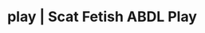 ---
categories:
- POV Erotica
- NSFW Art
- ABDL Play
- Scat Fetish
- Alt Aesthetic
image: /assets/images/1747714216357.jpg
layout: post
schema:
  description: Premium adult content featuring Scat Fetish, ABDL Play. High-quality
    artwork with erotic themes.
  keywords:
  - Mindful Kink
  - ABDL Play
  - Scat Fetish
  - Inclusive Desire
  - Latex Fetish
  - Queer Kinks
  name: 1747714216357 | Scat Fetish ABDL Play
  type: VisualArtwork
seo:
  description: Featured content with premium ABDL Play, Scat Fetish. HD images available.
  keywords: ABDL Play, Scat Fetish
  og_image: /assets/images/1747714216357.jpg
  schema_type: VisualArtwork
tags:
- '#play'
- Scat Fetish
- ABDL Play
title: play | Scat Fetish ABDL Play
---